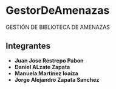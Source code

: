 # GestorDeAmenazas
GESTIÓN DE BIBLIOTECA  DE AMENAZAS

## Integrantes

- **Juan Jose Restrepo Pabon**
- **Daniel ALzate Zapata**
- **Manuela Martínez loaiza**
- **Jorge Alejandro Zapata Sanchez**
